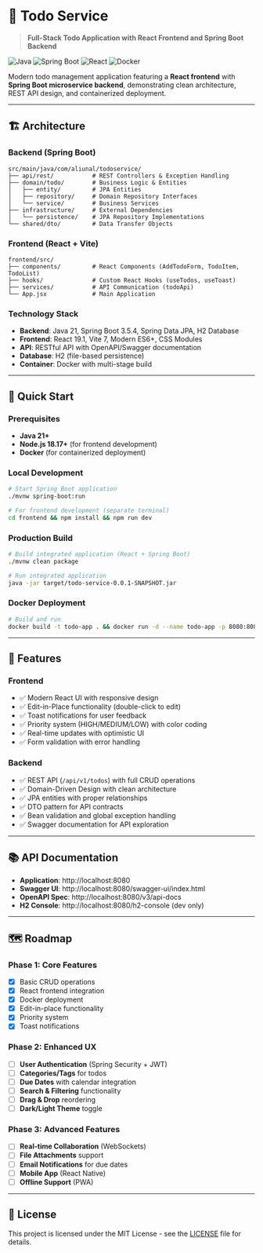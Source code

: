 # 🚀 Todo Service

> **Full-Stack Todo Application with React Frontend and Spring Boot Backend**

![Java](https://img.shields.io/badge/Java-21-orange) ![Spring Boot](https://img.shields.io/badge/Spring%20Boot-3.5.4-green) ![React](https://img.shields.io/badge/React-19.1-blue) ![Docker](https://img.shields.io/badge/Docker-Ready-blue)

Modern todo management application featuring a **React frontend** with **Spring Boot microservice backend**, demonstrating clean architecture, REST API design, and containerized deployment.

---

## 🏗️ Architecture

### **Backend (Spring Boot)**
```
src/main/java/com/aliunal/todoservice/
├── api/rest/           # REST Controllers & Exception Handling
├── domain/todo/        # Business Logic & Entities
│   ├── entity/         # JPA Entities
│   ├── repository/     # Domain Repository Interfaces
│   └── service/        # Business Services
├── infrastructure/     # External Dependencies
│   └── persistence/    # JPA Repository Implementations
└── shared/dto/         # Data Transfer Objects
```

### **Frontend (React + Vite)**
```
frontend/src/
├── components/         # React Components (AddTodoForm, TodoItem, TodoList)
├── hooks/              # Custom React Hooks (useTodos, useToast)
├── services/           # API Communication (todoApi)
└── App.jsx             # Main Application
```

### **Technology Stack**
- **Backend**: Java 21, Spring Boot 3.5.4, Spring Data JPA, H2 Database
- **Frontend**: React 19.1, Vite 7, Modern ES6+, CSS Modules
- **API**: RESTful API with OpenAPI/Swagger documentation
- **Database**: H2 (file-based persistence)
- **Container**: Docker with multi-stage build

---

## 🚀 Quick Start

### Prerequisites
- **Java 21+**
- **Node.js 18.17+** (for frontend development)
- **Docker** (for containerized deployment)

### Local Development
```bash
# Start Spring Boot application
./mvnw spring-boot:run

# For frontend development (separate terminal)
cd frontend && npm install && npm run dev
```

### Production Build
```bash
# Build integrated application (React + Spring Boot)
./mvnw clean package

# Run integrated application
java -jar target/todo-service-0.0.1-SNAPSHOT.jar
```

### Docker Deployment
```bash
# Build and run
docker build -t todo-app . && docker run -d --name todo-app -p 8080:8080 todo-app:latest
```

---

## 🎯 Features

### **Frontend**
- ✅ Modern React UI with responsive design
- ✅ Edit-in-Place functionality (double-click to edit)
- ✅ Toast notifications for user feedback
- ✅ Priority system (HIGH/MEDIUM/LOW) with color coding
- ✅ Real-time updates with optimistic UI
- ✅ Form validation with error handling

### **Backend**
- ✅ REST API (`/api/v1/todos`) with full CRUD operations
- ✅ Domain-Driven Design with clean architecture
- ✅ JPA entities with proper relationships
- ✅ DTO pattern for API contracts
- ✅ Bean validation and global exception handling
- ✅ Swagger documentation for API exploration

---

## 📚 API Documentation

- **Application**: http://localhost:8080
- **Swagger UI**: http://localhost:8080/swagger-ui/index.html
- **OpenAPI Spec**: http://localhost:8080/v3/api-docs
- **H2 Console**: http://localhost:8080/h2-console (dev only)

---

## 🗺️ Roadmap

### **Phase 1: Core Features** 
- [x] Basic CRUD operations
- [x] React frontend integration
- [x] Docker deployment
- [x] Edit-in-place functionality
- [x] Priority system
- [x] Toast notifications

### **Phase 2: Enhanced UX** 
- [ ] **User Authentication** (Spring Security + JWT)
- [ ] **Categories/Tags** for todos
- [ ] **Due Dates** with calendar integration
- [ ] **Search & Filtering** functionality
- [ ] **Drag & Drop** reordering
- [ ] **Dark/Light Theme** toggle

### **Phase 3: Advanced Features** 
- [ ] **Real-time Collaboration** (WebSockets)
- [ ] **File Attachments** support
- [ ] **Email Notifications** for due dates
- [ ] **Mobile App** (React Native)
- [ ] **Offline Support** (PWA)

---

## 📄 License

This project is licensed under the MIT License - see the [LICENSE](LICENSE) file for details.

